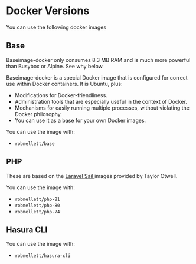 # Docker Versions

You can use the following docker images

## Base

Baseimage-docker only consumes 8.3 MB RAM and is much more powerful than Busybox or Alpine. See why below.

Baseimage-docker is a special Docker image that is configured for correct use within Docker containers. It is Ubuntu, plus:

- Modifications for Docker-friendliness.
- Administration tools that are especially useful in the context of Docker.
- Mechanisms for easily running multiple processes, without violating the Docker philosophy.
- You can use it as a base for your own Docker images.

You can use the image with:

- `robmellett/base`

## PHP

These are based on the [Laravel Sail ](https://laravel.com/docs/8.x/sail) images provided by Taylor Otwell.

You can use the image with:

- `robmellett/php-81`
- `robmellett/php-80`
- `robmellett/php-74`

## Hasura CLI

You can use the image with:

- `robmellett/hasura-cli`
